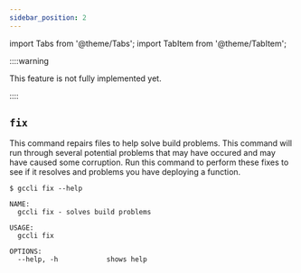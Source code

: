 ```yaml
---
sidebar_position: 2
---
```


import Tabs from '@theme/Tabs';
import TabItem from '@theme/TabItem';


::::warning

This feature is not fully implemented yet.

::::


## `fix`

This command repairs files to help solve build problems. This command will run through several potential problems that may have occured and may have caused some corruption. Run this command to perform these fixes to see if it resolves and problems you have deploying a function.

```
$ gccli fix --help
```

```
NAME:
  gccli fix - solves build problems

USAGE:
  gccli fix

OPTIONS:
  --help, -h            shows help
```